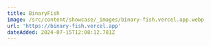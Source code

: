 ```yaml
---
title: BinaryFish
image: /src/content/showcase/_images/binary-fish.vercel.app.webp
url: 'https://binary-fish.vercel.app'
dateAdded: 2024-07-15T12:08:12.781Z
---
```


